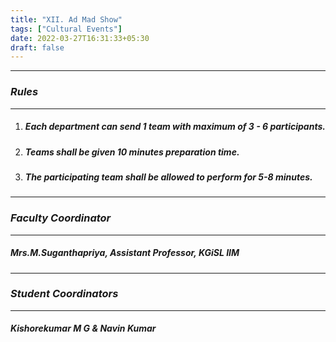 ```yaml
---
title: "XII. Ad Mad Show"
tags: ["Cultural Events"]
date: 2022-03-27T16:31:33+05:30
draft: false
---
```

***
### ***Rules***
***
1. ##### Each department can send 1 team with maximum of 3 - 6 participants.
2. ##### Teams shall be given 10 minutes preparation time.
3. ##### The participating team shall be allowed to perform for 5-8 minutes.

***
### ***Faculty Coordinator***
***
##### Mrs.M.Suganthapriya, Assistant Professor, KGiSL IIM

***
### ***Student Coordinators***
***
##### Kishorekumar M G & Navin Kumar



